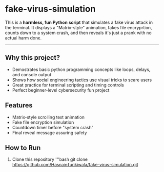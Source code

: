 # fake-virus-simulation

This is a **harmless, fun Python script** that simulates a fake virus attack in the terminal. It displays a "Matrix-style" animation, fakes file encryprtion, counts down to a system crash, and then reveals it's just a prank with no actual harm done.

---

## Why this project?

- Demostrates basic python programming concepts like loops, delays, and console output
- Shows how social engineering tactics use visual tricks to scare users
- Great practice for terminal scripting and timing controls
- Perfect beginner-level cybersecurity fun project

## Features
- Matrix-style scrolling text animation
- Fake file encryption simulation
- Countdown timer before "system crash"
- Final reveal message assuring safety

## How to Run

1. Clone this repository
'''bash
git clone https://github.com/HasnainTunkiwala/fake-virus-simulation.git
